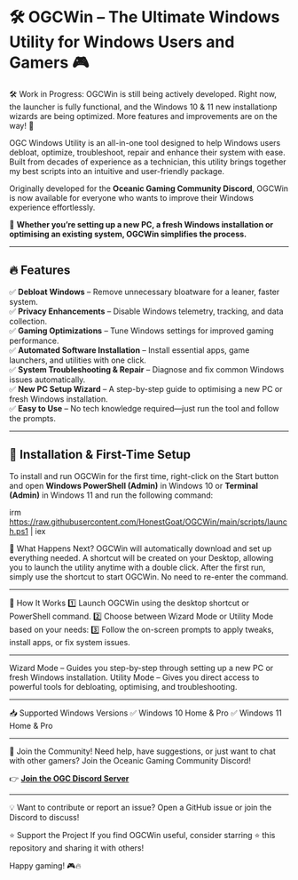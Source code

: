 # 🛠️ OGCWin – The Ultimate Windows Utility for Windows Users and Gamers 🎮 

🛠️ Work in Progress:
OGCWin is still being actively developed. Right now, the launcher is fully functional, and the Windows 10 & 11 new installationp wizards are being optimized.
More features and improvements are on the way! 🚀

OGC Windows Utility is an all-in-one tool designed to help Windows users debloat, optimize, troubleshoot, repair and enhance their system with ease.
Built from decades of experience as a technician, this utility brings together my best scripts into an intuitive and user-friendly package.  

Originally developed for the **Oceanic Gaming Community Discord**, OGCWin is now available for everyone who wants to improve their Windows experience effortlessly.  

🚀 **Whether you’re setting up a new PC, a fresh Windows installation or optimising an existing system, OGCWin simplifies the process.**  

---

## 🔥 Features  

✅ **Debloat Windows** – Remove unnecessary bloatware for a leaner, faster system.  
✅ **Privacy Enhancements** – Disable Windows telemetry, tracking, and data collection.  
✅ **Gaming Optimizations** – Tune Windows settings for improved gaming performance.  
✅ **Automated Software Installation** – Install essential apps, game launchers, and utilities with one click.  
✅ **System Troubleshooting & Repair** – Diagnose and fix common Windows issues automatically.  
✅ **New PC Setup Wizard** – A step-by-step guide to optimising a new PC or fresh Windows installation.  
✅ **Easy to Use** – No tech knowledge required—just run the tool and follow the prompts.  

---

## 🚀 Installation & First-Time Setup  

To install and run OGCWin for the first time, right-click on the Start button and open **Windows PowerShell (Admin)** in Windows 10 or **Terminal (Admin)** in Windows 11 and run the following command:  

irm https://raw.githubusercontent.com/HonestGoat/OGCWin/main/scripts/launch.ps1 | iex

🔹 What Happens Next?
OGCWin will automatically download and set up everything needed.
A shortcut will be created on your Desktop, allowing you to launch the utility anytime with a double click.
After the first run, simply use the shortcut to start OGCWin. No need to re-enter the command.

---

🎯 How It Works
1️⃣ Launch OGCWin using the desktop shortcut or PowerShell command.
2️⃣ Choose between Wizard Mode or Utility Mode based on your needs:
3️⃣ Follow the on-screen prompts to apply tweaks, install apps, or fix system issues.

---

Wizard Mode – Guides you step-by-step through setting up a new PC or fresh Windows installation.
Utility Mode – Gives you direct access to powerful tools for debloating, optimising, and troubleshooting.

---

📥 Supported Windows Versions
✅ Windows 10 Home & Pro
✅ Windows 11 Home & Pro

---

🔗 Join the Community!
Need help, have suggestions, or just want to chat with other gamers? Join the Oceanic Gaming Community Discord!

👉 [**Join the OGC Discord Server**](https://discord.gg/ogc)

---

💡 Want to contribute or report an issue? Open a GitHub issue or join the Discord to discuss!

⭐ Support the Project
If you find OGCWin useful, consider starring ⭐ this repository and sharing it with others!

Happy gaming! 🎮🔥
